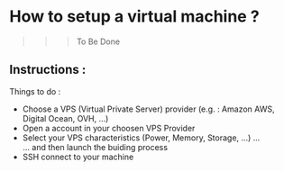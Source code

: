How to setup a virtual machine ?
==
>>> To Be Done

Instructions :
-
Things to do :   
* Choose a VPS (Virtual Private Server) provider (e.g. : Amazon AWS, Digital Ocean, OVH, ...)
* Open a account in your choosen VPS Provider
* Select your VPS characteristics (Power, Memory, Storage, ...) ...   
... and then launch the buiding process
* SSH connect to your machine
